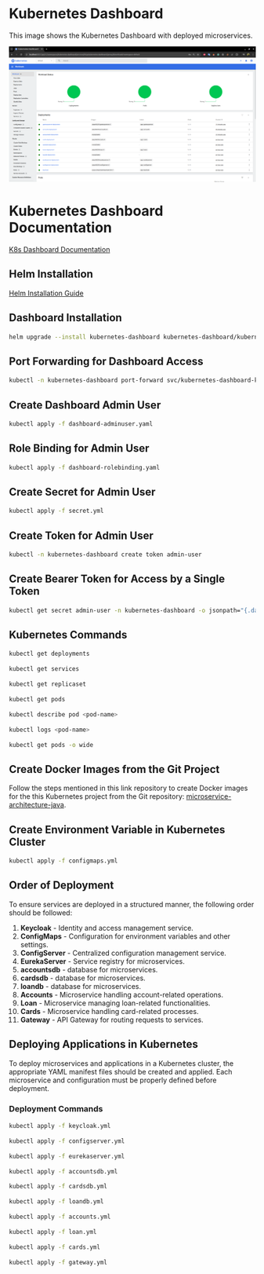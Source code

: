 # Kubernetes Dashboard

This image shows the Kubernetes Dashboard with deployed microservices.

![Kubernetes Dashboard](K8s-dashboard.png)


# Kubernetes Dashboard Documentation

[K8s Dashboard Documentation](https://kubernetes.io/docs/tasks/access-application-cluster/web-ui-dashboard/)

## Helm Installation
[Helm Installation Guide](https://helm.sh/docs/intro/install/)

## Dashboard Installation
```sh
helm upgrade --install kubernetes-dashboard kubernetes-dashboard/kubernetes-dashboard --create-namespace --namespace kubernetes-dashboard
```

## Port Forwarding for Dashboard Access
```sh
kubectl -n kubernetes-dashboard port-forward svc/kubernetes-dashboard-kong-proxy 8443:443
```

## Create Dashboard Admin User
```sh
kubectl apply -f dashboard-adminuser.yaml
```

## Role Binding for Admin User
```sh
kubectl apply -f dashboard-rolebinding.yaml
```

## Create Secret for Admin User
```sh
kubectl apply -f secret.yml
```

## Create Token for Admin User
```sh
kubectl -n kubernetes-dashboard create token admin-user
```

## Create Bearer Token for Access by a Single Token
```sh
kubectl get secret admin-user -n kubernetes-dashboard -o jsonpath="{.data.token}" | base64 -d
```

## Kubernetes Commands
```sh
kubectl get deployments
```
```sh
kubectl get services
```
```sh
kubectl get replicaset
```
```sh
kubectl get pods
```
```sh
kubectl describe pod <pod-name>
```
```sh
kubectl logs <pod-name>
```
```sh
kubectl get pods -o wide
```

## Create Docker Images from the Git Project

Follow the steps mentioned in this link repository to create Docker images for the this Kubernetes project from the Git repository: [microservice-architecture-java](https://github.com/AkashBhuiyan/microservice-architecture-java).


## Create Environment Variable in Kubernetes Cluster
```sh
kubectl apply -f configmaps.yml
```

## Order of Deployment
To ensure services are deployed in a structured manner, the following order should be followed:

1. **Keycloak** - Identity and access management service.
2. **ConfigMaps** - Configuration for environment variables and other settings.
3. **ConfigServer** - Centralized configuration management service.
4. **EurekaServer** - Service registry for microservices.
5. **accountsdb** - database for microservices.
6. **cardsdb** - database for microservices.
7. **loandb** - database for microservices.
8. **Accounts** - Microservice handling account-related operations.
9. **Loan** - Microservice managing loan-related functionalities.
10. **Cards** - Microservice handling card-related processes.
11. **Gateway** - API Gateway for routing requests to services.

## Deploying Applications in Kubernetes
To deploy microservices and applications in a Kubernetes cluster, the appropriate YAML manifest files should be created and applied. Each microservice and configuration must be properly defined before deployment.

### Deployment Commands
```sh
kubectl apply -f keycloak.yml
```
```sh
kubectl apply -f configserver.yml
```
```sh
kubectl apply -f eurekaserver.yml
```
```sh
kubectl apply -f accountsdb.yml
```
```sh
kubectl apply -f cardsdb.yml
```
```sh
kubectl apply -f loandb.yml
```
```sh
kubectl apply -f accounts.yml
```
```sh
kubectl apply -f loan.yml
```
```sh
kubectl apply -f cards.yml
```
```sh
kubectl apply -f gateway.yml
```

